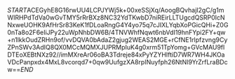 $START$ACEGyhE8G16rwUU4LCPJYWj5k+00xeSSjXq/AoogBQvhajI2gC/g1mWIRHPdTdVa0wGvTMY5rRrBXz8NC32YdTKwbD7niREirLLTUgcdQSRP0IcNNxweUOHK9AfHrSr83KeK1fDLoaRngG4Y4yo75q7cJIXLYqbXoPGicQHi+Z0G0nTa8o2F6eIiJPy22uWpNhbDW6B/4TNVWhfNqwt6nbVdI19hnFYpi2FY+qw+n1lkkOudZRHn9of/vvDQVA0bAdaZ2gjug2WEAS2MGE+rCfNE1rlpfzvng9CyZPnSWv3AdIQ8QX0MCcMQMXJUPRMpIuK4g0xrm51TpYomg+GVcMAU9flDTEoXEBtNXz92//imMXreAr06oBA3Tdreje84xPyYZYHIftiD7WR7WH4JKOaVDcPanpxdx4MxL8vcorqd7+0qw9UufgzXA8rpINuyfph26NtNI9YrZrfLraBDcw==$END$